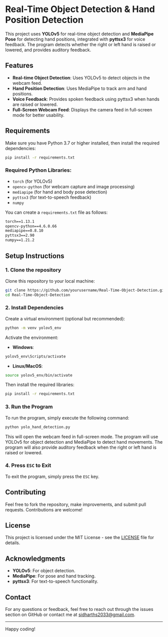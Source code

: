 
# Real-Time Object Detection & Hand Position Detection

This project uses **YOLOv5** for real-time object detection and **MediaPipe Pose** for detecting hand positions, integrated with **pyttsx3** for voice feedback. The program detects whether the right or left hand is raised or lowered, and provides auditory feedback.

## Features

- **Real-time Object Detection**: Uses YOLOv5 to detect objects in the webcam feed.
- **Hand Position Detection**: Uses MediaPipe to track arm and hand positions.
- **Voice Feedback**: Provides spoken feedback using pyttsx3 when hands are raised or lowered.
- **Full-Screen Webcam Feed**: Displays the camera feed in full-screen mode for better usability.

## Requirements

Make sure you have Python 3.7 or higher installed, then install the required dependencies:

```bash
pip install -r requirements.txt
```

### Required Python Libraries:
- `torch` (for YOLOv5)
- `opencv-python` (for webcam capture and image processing)
- `mediapipe` (for hand and body pose detection)
- `pyttsx3` (for text-to-speech feedback)
- `numpy`

You can create a `requirements.txt` file as follows:

```txt
torch==1.13.1
opencv-python==4.6.0.66
mediapipe==0.8.10
pyttsx3==2.90
numpy==1.21.2
```

## Setup Instructions

### 1. Clone the repository

Clone this repository to your local machine:

```bash
git clone https://github.com/yourusername/Real-Time-Object-Detection.git
cd Real-Time-Object-Detection
```

### 2. Install Dependencies

Create a virtual environment (optional but recommended):

```bash
python -m venv yolov5_env
```

Activate the environment:

- **Windows**:

```bash
yolov5_env\Scripts/activate
```

- **Linux/MacOS**:

```bash
source yolov5_env/bin/activate
```

Then install the required libraries:

```bash
pip install -r requirements.txt
```

### 3. Run the Program

To run the program, simply execute the following command:

```bash
python yolo_hand_detection.py
```

This will open the webcam feed in full-screen mode. The program will use YOLOv5 for object detection and MediaPipe to detect hand movements. The program will also provide auditory feedback when the right or left hand is raised or lowered.

### 4. Press `ESC` to Exit

To exit the program, simply press the `ESC` key.

## Contributing

Feel free to fork the repository, make improvements, and submit pull requests. Contributions are welcome!

## License

This project is licensed under the MIT License - see the [LICENSE](LICENSE) file for details.

## Acknowledgments

- **YOLOv5**: For object detection.
- **MediaPipe**: For pose and hand tracking.
- **pyttsx3**: For text-to-speech functionality.

## Contact

For any questions or feedback, feel free to reach out through the issues section on GitHub or contact me at [sidharths2033@gmail.com](sidharths2033@gmail.com).

---

Happy coding!
